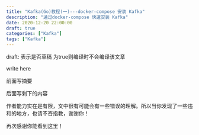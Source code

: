 ```yaml
---
title: "Kafka(Go)教程(一)---docker-compose 安装 Kafka"
description: "通过docker-compose 快速安装 Kafka"
date: 2020-12-20 22:00:00
draft: true
categories: ["Kafka"]
tags: ["Kafka"]
---
```


draft: 表示是否草稿 为true则编译时不会编译该文章

write here

前面写摘要

<!--more-->

后面写剩下的内容





作者能力实在是有限，文中很有可能会有一些错误的理解。所以当你发现了一些违和的地方，也请不吝指教，谢谢你！

再次感谢你能看到这里！